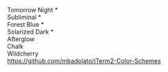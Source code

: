 Tomorrow Night * <br />
Subliminal * <br />
Forest Blue * <br />
Solarized Dark * <br />
Afterglow <br />
Chalk <br />
Wildcherry <br />
https://github.com/mbadolato/iTerm2-Color-Schemes
